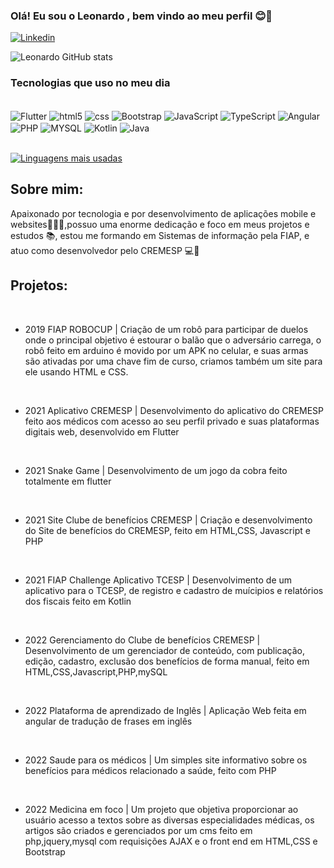 ### Olá! Eu sou o Leonardo , bem vindo ao meu perfil 😊🤙

[![Linkedin](https://img.shields.io/badge/LinkedIn-0077B5?style=for-the-badge&logo=linkedin&logoColor=white)](https://www.linkedin.com/in/leonardo-rocha-651765198/)

![Leonardo GitHub stats](https://github-readme-stats.vercel.app/api?username=LeonardoDaRocha745&show_icons=true&theme=tokyonight)

### Tecnologias que uso no meu dia

<div style=""display: inline_block><br/>
<img align= "center" alt ="Flutter" src="https://img.shields.io/badge/Flutter-02569B?style=for-the-badge&logo=flutter&logoColor=white" />
<img align= "center" alt ="html5" src="https://img.shields.io/badge/HTML5-E34F26?style=for-the-badge&logo=html5&logoColor=white" />
<img align= "center" alt ="css" src="https://img.shields.io/badge/CSS3-1572B6?style=for-the-badge&logo=css3&logoColor=white" />
<img align= "center" alt ="Bootstrap" src="https://img.shields.io/badge/Bootstrap-563D7C?style=for-the-badge&logo=bootstrap&logoColor=white" />
<img align= "center" alt ="JavaScript" src="https://img.shields.io/badge/JavaScript-323330?style=for-the-badge&logo=javascript&logoColor=F7DF1E" />
 <img align= "center" alt ="TypeScript" src="https://img.shields.io/badge/jQuery-0769AD?style=for-the-badge&logo=jquery&logoColor=white" />
 <img align= "center" alt ="Angular" src="https://img.shields.io/badge/Angular-DD0031?style=for-the-badge&logo=angular&logoColor=white" />
 <img align= "center" alt ="PHP" src="https://img.shields.io/badge/PHP-777BB4?style=for-the-badge&logo=php&logoColor=white" />
 <img align= "center" alt ="MYSQL" src="https://img.shields.io/badge/MySQL-00000F?style=for-the-badge&logo=mysql&logoColor=white" />


<img align= "center" alt ="Kotlin" src="https://img.shields.io/badge/Kotlin-0095D5?&style=for-the-badge&logo=kotlin&logoColor=white" />

<img align= "center" alt ="Java" src="https://img.shields.io/badge/Java-ED8B00?style=for-the-badge&logo=java&logoColor=white" />

</div>
<br/>

[![Linguagens mais usadas](https://github-readme-stats.vercel.app/api/top-langs/?username=LeonardoDaRocha745&layout=compact)](https://github.com/LeonardoDaRocha745/github-readme-stats)




## Sobre mim:

Apaixonado por tecnologia e por desenvolvimento de aplicações mobile e websites📱🌐💕,possuo uma enorme dedicação e foco em meus projetos e estudos 📚, estou me formando em Sistemas de informação pela FIAP, e atuo como desenvolvedor pelo CREMESP 💻💚

## Projetos:
<br/>

- 2019 FIAP ROBOCUP | Criação de um robô para participar de duelos onde o
principal objetivo é estourar o balão que o adversário
carrega, o robô feito em arduino é movido por um APK no celular, e suas
armas são ativadas por uma chave fim de curso, criamos
também um site para ele usando HTML e CSS.

<br/>

- 2021 Aplicativo CREMESP | Desenvolvimento do aplicativo do CREMESP feito aos médicos com acesso ao seu perfil privado e suas plataformas digitais web, desenvolvido em Flutter

<br/>

- 2021 Snake Game | Desenvolvimento de um jogo da cobra feito totalmente em flutter 
<br/>

- 2021 Site Clube de benefícios CREMESP | Criação e desenvolvimento do Site de benefícios do CREMESP, feito em HTML,CSS, Javascript e PHP

<br/>

- 2021 FIAP Challenge Aplicativo TCESP | Desenvolvimento de um aplicativo para o TCESP, de registro e cadastro de muícipios e relatórios dos fiscais feito em Kotlin

<br/>

- 2022 Gerenciamento do Clube de benefícios CREMESP | Desenvolvimento de um gerenciador de conteúdo, com publicação, edição, cadastro, exclusão dos benefícios de forma manual, feito em HTML,CSS,Javascript,PHP,mySQL

<br/>

- 2022 Plataforma de aprendizado de Inglês | Aplicação Web feita em angular de tradução de frases em inglês

<br/>

- 2022 Saude para os médicos | Um simples site informativo sobre os benefícios para médicos relacionado a saúde, feito com PHP

<br/>

- 2022 Medicina em foco | Um projeto que objetiva proporcionar ao usuário acesso a textos sobre as diversas especialidades médicas, os artigos são criados e gerenciados por um cms feito em php,jquery,mysql com requisições AJAX e o front end em HTML,CSS e Bootstrap





